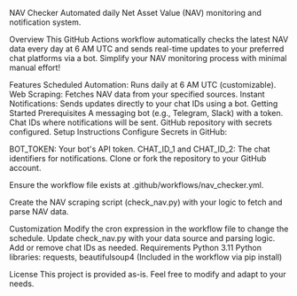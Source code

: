 NAV Checker
Automated daily Net Asset Value (NAV) monitoring and notification system.

Overview
This GitHub Actions workflow automatically checks the latest NAV data every day at 6 AM UTC and sends real-time updates to your preferred chat platforms via a bot. Simplify your NAV monitoring process with minimal manual effort!

Features
Scheduled Automation: Runs daily at 6 AM UTC (customizable).
Web Scraping: Fetches NAV data from your specified sources.
Instant Notifications: Sends updates directly to your chat IDs using a bot.
Getting Started
Prerequisites
A messaging bot (e.g., Telegram, Slack) with a token.
Chat IDs where notifications will be sent.
GitHub repository with secrets configured.
Setup Instructions
Configure Secrets in GitHub:

BOT_TOKEN: Your bot's API token.
CHAT_ID_1 and CHAT_ID_2: The chat identifiers for notifications.
Clone or fork the repository to your GitHub account.

Ensure the workflow file exists at .github/workflows/nav_checker.yml.

Create the NAV scraping script (check_nav.py) with your logic to fetch and parse NAV data.

Customization
Modify the cron expression in the workflow file to change the schedule.
Update check_nav.py with your data source and parsing logic.
Add or remove chat IDs as needed.
Requirements
Python 3.11
Python libraries: requests, beautifulsoup4
(Included in the workflow via pip install)

License
This project is provided as-is. Feel free to modify and adapt to your needs.
